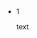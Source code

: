 - <span data-source-line="0" class="source-line list-item-line" style="margin:0;"></span> 1


  <p data-source-line="1" class="source-line empty-line" style="margin:0;"></p>



  text


<p data-source-line="4" class="source-line empty-line final-line end-of-document" style="margin:0;"></p>

